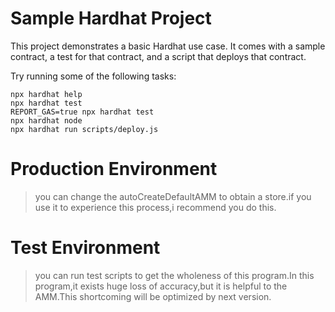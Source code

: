 # Sample Hardhat Project

This project demonstrates a basic Hardhat use case. It comes with a sample contract, a test for that contract, and a script that deploys that contract.

Try running some of the following tasks:

```shell
npx hardhat help
npx hardhat test
REPORT_GAS=true npx hardhat test
npx hardhat node
npx hardhat run scripts/deploy.js

```

# Production Environment

  >   you can change the autoCreateDefaultAMM to obtain a store.if you use it to experience this process,i recommend you do this.

# Test Environment

  >  you can run test scripts to get the wholeness of this program.In this program,it exists huge loss of accuracy,but it is helpful to the AMM.This shortcoming will be optimized by next version.

